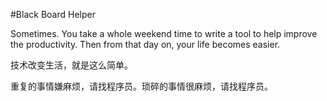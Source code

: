 #Black Board Helper


Sometimes. You take a whole weekend time to write a tool to help improve the productivity. Then from that day on, your life becomes easier.


技术改变生活，就是这么简单。

重复的事情嫌麻烦，请找程序员。琐碎的事情很麻烦，请找程序员。